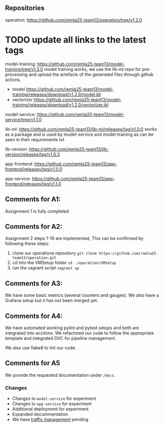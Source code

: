 ## Repositories
operation: https://github.com/remla25-team13/operation/tree/v1.2.0

# TODO update all links to the latest tags

model-training: https://github.com/remla25-team13/model-training/tree/v1.3.0 model training works, we use the lib-ml repo for pre-processing and upload the artefacts of the generated files through github actions.
- model https://github.com/remla25-team13/model-training/releases/download/v1.2.0/model.jbl
- vectorizer https://github.com/remla25-team13/model-training/releases/download/v1.2.0/vectorizer.jbl

model-service: https://github.com/remla25-team13/model-service/tree/v1.1.0

lib-ml: https://github.com/remla25-team13/lib-ml/releases/tag/v1.0.0 works as a package and is used by model-service and model-training as can be seen in their requirements.txt

lib-version: https://github.com/remla25-team13/lib-version/releases/tag/v1.0.3

app-frontend: https://github.com/remla25-team13/app-frontend/releases/tag/v1.0.0

app-service: https://github.com/remla25-team13/app-frontend/releases/tag/v1.1.0

## Comments for A1:
Assignment 1 is fully completed

## Comments for A2:
Assignment 2 steps 1-19 are implemented,
This can be confirmed by following these steps:
1. clone our operations repository ```git clone https://github.com/remla25-team13/operation.git```
2. cd into the VMSetup folder ```cd ./operation/VMSetup```
3. run the vagrant script ```vagrant up```

## Comments for A3:
We have some basic metrics (several counters and gauges). We also have a Grafana setup but it has not been merged yet.

## Comments for A4:
We have automated working pylint and pytest setups and both are integrated into acctions. We refactored our code to follow the appropriate template and integrated DVC for pipeline management. 

We also use flake8 to lint our code.

## Comments for A5
We provide the requested documentation under `/docs`.

### Changes
- Changes to `model-service` for experiment
- Changes to `app-service` for experiment
- Additional deployment for experiment 
- Expanded docummentation
- We have [traffic management](https://github.com/remla25-team13/operation/pull/26) pending
